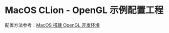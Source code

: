 # MacOS CLion - OpenGL 示例配置工程

配置方法参考：[MacOS 搭建 OpenGL 开发环境](https://github.com/FlyAndNotDown/blog-source/blob/master/post/key/26.md)